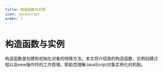 ```yaml
---
title: 构造函数与实例
icon: javascript
order: 2
---
```


# 构造函数与实例

构造函数是创建和初始化对象的特殊方法。本文将介绍类的构造函数、实例创建过程以及new操作符的工作原理，帮助您理解JavaScript对象实例化的机制。

